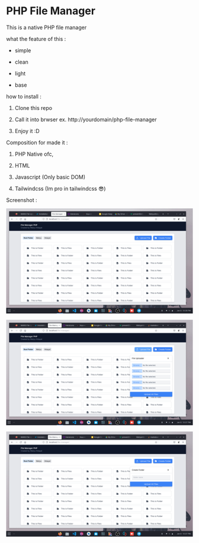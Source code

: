 # PHP File Manager

This is a native PHP file manager

what the feature of this :

- simple

- clean

- light

- base

how to install :

1. Clone this repo

2. Call it into brwser ex. http://yourdomain/php-file-manager

3. Enjoy it :D

Composition for made it :

1. PHP Native ofc,

2. HTML

3. Javascript (Only basic DOM)

4. Tailwindcss (Im pro in tailwindcss 😎)

Screenshot :

![1](screenshots/1.png)

![2](screenshots/2.png)

![3](screenshots/3.png)
